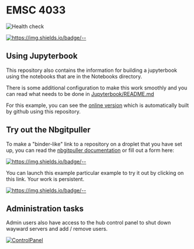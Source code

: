 # EMSC 4033 

![Health check](https://github.com/ANU-RSES-Education/EMSC-4033/workflows/Health%20check/badge.svg)

[![https://img.shields.io/badge/<LABEL>-<MESSAGE>-<COLOR>](https://img.shields.io/badge/EMSC4033-Course_Notes-blue)](https://ANU-RSES-Education.github.io/EMSC-4033)




## Using Jupyterbook

This repository also contains the information for building a jupyterbook using the notebooks that are in
the Notebooks directory.

There is some additional configuration to make this work smoothly and you can read what needs to be done 
in [Jupyterbook/README.md](Jupyterbook/README.md)

For this example, you can see the [online version](https://ANU-RSES-Education.github.io/EMSC-4033/FrontPage.html) which is automatically built by github using this repository.

## Try out the Nbgitpuller

To make a "binder-like" link to a repository on a droplet that you have set up, you can read the [nbgitpuller documentation](https://jupyterhub.github.io/nbgitpuller/link.html) or fill out a form here:

[![https://img.shields.io/badge/<LABEL>-<MESSAGE>-<COLOR>](https://img.shields.io/badge/Admin-LinkMaker-red)](https://jupyterhub.github.io/nbgitpuller/link.html?hub=https://emsc4033.rses.underworldcloud.org&repo=https://github.com/ANU-RSES-Education/EMSC-4033)

You can launch this example particular example to try it out by clicking on this link. Your work is persistent. 

[![https://img.shields.io/badge/<LABEL>-<MESSAGE>-<COLOR>](https://img.shields.io/badge/EMSC4033-Notebooks-blue)](https://emsc4033.rses.underworldcloud.org/hub/user-redirect/git-pull?repo=https%3A%2F%2Fgithub.com%2FANU-RSES-Education%2FEMSC-4033&urlpath=tree%2FEMSC-4033%2FStartHere.ipynb&branch=master)
    
## Administration tasks

<!-- 
If the hub has a signup page it can be reached here:
    
[![Signup](https://img.shields.io/badge/User-Signup-blue)](https://emsc4033-2021.rses.underworldcloud.org/hub/signup)

And the corresponding page for an admin user to authorise the users after they sign-up is
    
[![Authorize](https://img.shields.io/badge/Admin-Authorize-red)](https://emsc4033-2021.rses.underworldcloud.org/hub/authorize)
   
-->

Admin users also have access to the hub control panel to shut down wayward servers and add / remove users. 
    
[![ControlPanel](https://img.shields.io/badge/Admin-HubControlPanel-red)](https://emsc4033.rses.underworldcloud.org/hub/admin)
    
    


